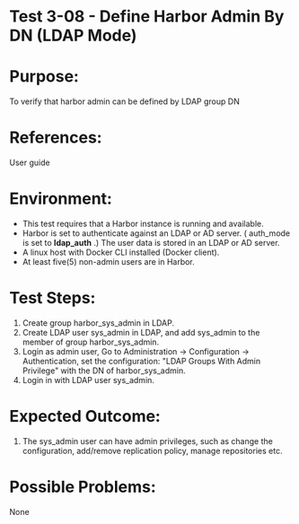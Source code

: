 Test 3-08 - Define Harbor Admin By DN (LDAP Mode)
=======

# Purpose:

To verify that harbor admin can be defined by LDAP group DN

# References:
User guide

# Environment:
* This test requires that a Harbor instance is running and available.
* Harbor is set to authenticate against an LDAP or AD server. ( auth_mode is set to **ldap_auth** .) The user data is stored in an LDAP or AD server.
* A linux host with Docker CLI installed (Docker client).
* At least five(5) non-admin users are in Harbor. 

# Test Steps:


1. Create group harbor_sys_admin in LDAP.
1. Create LDAP user sys_admin in LDAP, and add sys_admin to the member of group harbor_sys_admin.
1. Login as admin user, Go to Administration -> Configuration -> Authentication,  set the configuration: "LDAP Groups With Admin Privilege" with the DN of harbor_sys_admin.
1. Login in with LDAP user sys_admin.


# Expected Outcome:

1. The sys_admin user can have admin privileges, such as change the configuration, add/remove replication policy, manage repositories etc.

# Possible Problems:
None